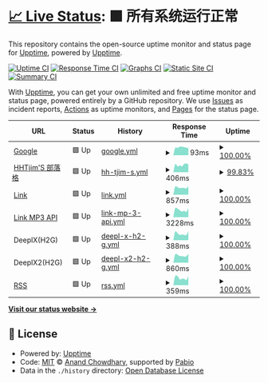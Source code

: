 # [📈 Live Status](https://demo.upptime.js.org): <!--live status--> **🟩 所有系统运行正常**

This repository contains the open-source uptime monitor and status page for [Upptime](https://upptime.js.org), powered by [Upptime](https://github.com/upptime/upptime).

[![Uptime CI](https://github.com/Hootrix/upptime/workflows/Uptime%20CI/badge.svg)](https://github.com/Hootrix/upptime/actions?query=workflow%3A%22Uptime+CI%22)
[![Response Time CI](https://github.com/Hootrix/upptime/workflows/Response%20Time%20CI/badge.svg)](https://github.com/Hootrix/upptime/actions?query=workflow%3A%22Response+Time+CI%22)
[![Graphs CI](https://github.com/Hootrix/upptime/workflows/Graphs%20CI/badge.svg)](https://github.com/Hootrix/upptime/actions?query=workflow%3A%22Graphs+CI%22)
[![Static Site CI](https://github.com/Hootrix/upptime/workflows/Static%20Site%20CI/badge.svg)](https://github.com/Hootrix/upptime/actions?query=workflow%3A%22Static+Site+CI%22)
[![Summary CI](https://github.com/Hootrix/upptime/workflows/Summary%20CI/badge.svg)](https://github.com/Hootrix/upptime/actions?query=workflow%3A%22Summary+CI%22)

With [Upptime](https://upptime.js.org), you can get your own unlimited and free uptime monitor and status page, powered entirely by a GitHub repository. We use [Issues](https://github.com/upptime/upptime/issues) as incident reports, [Actions](https://github.com/Hootrix/upptime/actions) as uptime monitors, and [Pages](https://demo.upptime.js.org) for the status page.

<!--start: status pages-->
<!-- This summary is generated by Upptime (https://github.com/upptime/upptime) -->
<!-- Do not edit this manually, your changes will be overwritten -->
<!-- prettier-ignore -->
| URL | Status | History | Response Time | Uptime |
| --- | ------ | ------- | ------------- | ------ |
| <img alt="" src="https://icons.duckduckgo.com/ip3/www.google.com.ico" height="13"> [Google](https://www.google.com) | 🟩 Up | [google.yml](https://github.com/Hootrix/upptime/commits/HEAD/history/google.yml) | <details><summary><img alt="Response time graph" src="./graphs/google/response-time-week.png" height="20"> 93ms</summary><br><a href="https://upptime.hhtjim.com/history/google"><img alt="Response time 107" src="https://img.shields.io/endpoint?url=https%3A%2F%2Fraw.githubusercontent.com%2FHootrix%2Fupptime%2FHEAD%2Fapi%2Fgoogle%2Fresponse-time.json"></a><br><a href="https://upptime.hhtjim.com/history/google"><img alt="24-hour response time 86" src="https://img.shields.io/endpoint?url=https%3A%2F%2Fraw.githubusercontent.com%2FHootrix%2Fupptime%2FHEAD%2Fapi%2Fgoogle%2Fresponse-time-day.json"></a><br><a href="https://upptime.hhtjim.com/history/google"><img alt="7-day response time 93" src="https://img.shields.io/endpoint?url=https%3A%2F%2Fraw.githubusercontent.com%2FHootrix%2Fupptime%2FHEAD%2Fapi%2Fgoogle%2Fresponse-time-week.json"></a><br><a href="https://upptime.hhtjim.com/history/google"><img alt="30-day response time 100" src="https://img.shields.io/endpoint?url=https%3A%2F%2Fraw.githubusercontent.com%2FHootrix%2Fupptime%2FHEAD%2Fapi%2Fgoogle%2Fresponse-time-month.json"></a><br><a href="https://upptime.hhtjim.com/history/google"><img alt="1-year response time 107" src="https://img.shields.io/endpoint?url=https%3A%2F%2Fraw.githubusercontent.com%2FHootrix%2Fupptime%2FHEAD%2Fapi%2Fgoogle%2Fresponse-time-year.json"></a></details> | <details><summary><a href="https://upptime.hhtjim.com/history/google">100.00%</a></summary><a href="https://upptime.hhtjim.com/history/google"><img alt="All-time uptime 100.00%" src="https://img.shields.io/endpoint?url=https%3A%2F%2Fraw.githubusercontent.com%2FHootrix%2Fupptime%2FHEAD%2Fapi%2Fgoogle%2Fuptime.json"></a><br><a href="https://upptime.hhtjim.com/history/google"><img alt="24-hour uptime 100.00%" src="https://img.shields.io/endpoint?url=https%3A%2F%2Fraw.githubusercontent.com%2FHootrix%2Fupptime%2FHEAD%2Fapi%2Fgoogle%2Fuptime-day.json"></a><br><a href="https://upptime.hhtjim.com/history/google"><img alt="7-day uptime 100.00%" src="https://img.shields.io/endpoint?url=https%3A%2F%2Fraw.githubusercontent.com%2FHootrix%2Fupptime%2FHEAD%2Fapi%2Fgoogle%2Fuptime-week.json"></a><br><a href="https://upptime.hhtjim.com/history/google"><img alt="30-day uptime 100.00%" src="https://img.shields.io/endpoint?url=https%3A%2F%2Fraw.githubusercontent.com%2FHootrix%2Fupptime%2FHEAD%2Fapi%2Fgoogle%2Fuptime-month.json"></a><br><a href="https://upptime.hhtjim.com/history/google"><img alt="1-year uptime 100.00%" src="https://img.shields.io/endpoint?url=https%3A%2F%2Fraw.githubusercontent.com%2FHootrix%2Fupptime%2FHEAD%2Fapi%2Fgoogle%2Fuptime-year.json"></a></details>
| <img alt="" src="https://icons.duckduckgo.com/ip3/www.hhtjim.com.ico" height="13"> [HHTjim'S 部落格](https://www.hhtjim.com) | 🟩 Up | [hh-tjim-s.yml](https://github.com/Hootrix/upptime/commits/HEAD/history/hh-tjim-s.yml) | <details><summary><img alt="Response time graph" src="./graphs/hh-tjim-s/response-time-week.png" height="20"> 406ms</summary><br><a href="https://upptime.hhtjim.com/history/hh-tjim-s"><img alt="Response time 624" src="https://img.shields.io/endpoint?url=https%3A%2F%2Fraw.githubusercontent.com%2FHootrix%2Fupptime%2FHEAD%2Fapi%2Fhh-tjim-s%2Fresponse-time.json"></a><br><a href="https://upptime.hhtjim.com/history/hh-tjim-s"><img alt="24-hour response time 361" src="https://img.shields.io/endpoint?url=https%3A%2F%2Fraw.githubusercontent.com%2FHootrix%2Fupptime%2FHEAD%2Fapi%2Fhh-tjim-s%2Fresponse-time-day.json"></a><br><a href="https://upptime.hhtjim.com/history/hh-tjim-s"><img alt="7-day response time 406" src="https://img.shields.io/endpoint?url=https%3A%2F%2Fraw.githubusercontent.com%2FHootrix%2Fupptime%2FHEAD%2Fapi%2Fhh-tjim-s%2Fresponse-time-week.json"></a><br><a href="https://upptime.hhtjim.com/history/hh-tjim-s"><img alt="30-day response time 633" src="https://img.shields.io/endpoint?url=https%3A%2F%2Fraw.githubusercontent.com%2FHootrix%2Fupptime%2FHEAD%2Fapi%2Fhh-tjim-s%2Fresponse-time-month.json"></a><br><a href="https://upptime.hhtjim.com/history/hh-tjim-s"><img alt="1-year response time 624" src="https://img.shields.io/endpoint?url=https%3A%2F%2Fraw.githubusercontent.com%2FHootrix%2Fupptime%2FHEAD%2Fapi%2Fhh-tjim-s%2Fresponse-time-year.json"></a></details> | <details><summary><a href="https://upptime.hhtjim.com/history/hh-tjim-s">99.83%</a></summary><a href="https://upptime.hhtjim.com/history/hh-tjim-s"><img alt="All-time uptime 97.83%" src="https://img.shields.io/endpoint?url=https%3A%2F%2Fraw.githubusercontent.com%2FHootrix%2Fupptime%2FHEAD%2Fapi%2Fhh-tjim-s%2Fuptime.json"></a><br><a href="https://upptime.hhtjim.com/history/hh-tjim-s"><img alt="24-hour uptime 98.80%" src="https://img.shields.io/endpoint?url=https%3A%2F%2Fraw.githubusercontent.com%2FHootrix%2Fupptime%2FHEAD%2Fapi%2Fhh-tjim-s%2Fuptime-day.json"></a><br><a href="https://upptime.hhtjim.com/history/hh-tjim-s"><img alt="7-day uptime 99.83%" src="https://img.shields.io/endpoint?url=https%3A%2F%2Fraw.githubusercontent.com%2FHootrix%2Fupptime%2FHEAD%2Fapi%2Fhh-tjim-s%2Fuptime-week.json"></a><br><a href="https://upptime.hhtjim.com/history/hh-tjim-s"><img alt="30-day uptime 99.96%" src="https://img.shields.io/endpoint?url=https%3A%2F%2Fraw.githubusercontent.com%2FHootrix%2Fupptime%2FHEAD%2Fapi%2Fhh-tjim-s%2Fuptime-month.json"></a><br><a href="https://upptime.hhtjim.com/history/hh-tjim-s"><img alt="1-year uptime 97.83%" src="https://img.shields.io/endpoint?url=https%3A%2F%2Fraw.githubusercontent.com%2FHootrix%2Fupptime%2FHEAD%2Fapi%2Fhh-tjim-s%2Fuptime-year.json"></a></details>
| <img alt="" src="https://icons.duckduckgo.com/ip3/link.hhtjim.com.ico" height="13"> [Link](https://link.hhtjim.com) | 🟩 Up | [link.yml](https://github.com/Hootrix/upptime/commits/HEAD/history/link.yml) | <details><summary><img alt="Response time graph" src="./graphs/link/response-time-week.png" height="20"> 857ms</summary><br><a href="https://upptime.hhtjim.com/history/link"><img alt="Response time 904" src="https://img.shields.io/endpoint?url=https%3A%2F%2Fraw.githubusercontent.com%2FHootrix%2Fupptime%2FHEAD%2Fapi%2Flink%2Fresponse-time.json"></a><br><a href="https://upptime.hhtjim.com/history/link"><img alt="24-hour response time 1006" src="https://img.shields.io/endpoint?url=https%3A%2F%2Fraw.githubusercontent.com%2FHootrix%2Fupptime%2FHEAD%2Fapi%2Flink%2Fresponse-time-day.json"></a><br><a href="https://upptime.hhtjim.com/history/link"><img alt="7-day response time 857" src="https://img.shields.io/endpoint?url=https%3A%2F%2Fraw.githubusercontent.com%2FHootrix%2Fupptime%2FHEAD%2Fapi%2Flink%2Fresponse-time-week.json"></a><br><a href="https://upptime.hhtjim.com/history/link"><img alt="30-day response time 885" src="https://img.shields.io/endpoint?url=https%3A%2F%2Fraw.githubusercontent.com%2FHootrix%2Fupptime%2FHEAD%2Fapi%2Flink%2Fresponse-time-month.json"></a><br><a href="https://upptime.hhtjim.com/history/link"><img alt="1-year response time 904" src="https://img.shields.io/endpoint?url=https%3A%2F%2Fraw.githubusercontent.com%2FHootrix%2Fupptime%2FHEAD%2Fapi%2Flink%2Fresponse-time-year.json"></a></details> | <details><summary><a href="https://upptime.hhtjim.com/history/link">100.00%</a></summary><a href="https://upptime.hhtjim.com/history/link"><img alt="All-time uptime 100.00%" src="https://img.shields.io/endpoint?url=https%3A%2F%2Fraw.githubusercontent.com%2FHootrix%2Fupptime%2FHEAD%2Fapi%2Flink%2Fuptime.json"></a><br><a href="https://upptime.hhtjim.com/history/link"><img alt="24-hour uptime 100.00%" src="https://img.shields.io/endpoint?url=https%3A%2F%2Fraw.githubusercontent.com%2FHootrix%2Fupptime%2FHEAD%2Fapi%2Flink%2Fuptime-day.json"></a><br><a href="https://upptime.hhtjim.com/history/link"><img alt="7-day uptime 100.00%" src="https://img.shields.io/endpoint?url=https%3A%2F%2Fraw.githubusercontent.com%2FHootrix%2Fupptime%2FHEAD%2Fapi%2Flink%2Fuptime-week.json"></a><br><a href="https://upptime.hhtjim.com/history/link"><img alt="30-day uptime 100.00%" src="https://img.shields.io/endpoint?url=https%3A%2F%2Fraw.githubusercontent.com%2FHootrix%2Fupptime%2FHEAD%2Fapi%2Flink%2Fuptime-month.json"></a><br><a href="https://upptime.hhtjim.com/history/link"><img alt="1-year uptime 100.00%" src="https://img.shields.io/endpoint?url=https%3A%2F%2Fraw.githubusercontent.com%2FHootrix%2Fupptime%2FHEAD%2Fapi%2Flink%2Fuptime-year.json"></a></details>
| <img alt="" src="https://icons.duckduckgo.com/ip3/link.hhtjim.com.ico" height="13"> [Link MP3 API](https://link.hhtjim.com/163/5146554.mp3) | 🟩 Up | [link-mp-3-api.yml](https://github.com/Hootrix/upptime/commits/HEAD/history/link-mp-3-api.yml) | <details><summary><img alt="Response time graph" src="./graphs/link-mp-3-api/response-time-week.png" height="20"> 3228ms</summary><br><a href="https://upptime.hhtjim.com/history/link-mp-3-api"><img alt="Response time 3382" src="https://img.shields.io/endpoint?url=https%3A%2F%2Fraw.githubusercontent.com%2FHootrix%2Fupptime%2FHEAD%2Fapi%2Flink-mp-3-api%2Fresponse-time.json"></a><br><a href="https://upptime.hhtjim.com/history/link-mp-3-api"><img alt="24-hour response time 4035" src="https://img.shields.io/endpoint?url=https%3A%2F%2Fraw.githubusercontent.com%2FHootrix%2Fupptime%2FHEAD%2Fapi%2Flink-mp-3-api%2Fresponse-time-day.json"></a><br><a href="https://upptime.hhtjim.com/history/link-mp-3-api"><img alt="7-day response time 3228" src="https://img.shields.io/endpoint?url=https%3A%2F%2Fraw.githubusercontent.com%2FHootrix%2Fupptime%2FHEAD%2Fapi%2Flink-mp-3-api%2Fresponse-time-week.json"></a><br><a href="https://upptime.hhtjim.com/history/link-mp-3-api"><img alt="30-day response time 3297" src="https://img.shields.io/endpoint?url=https%3A%2F%2Fraw.githubusercontent.com%2FHootrix%2Fupptime%2FHEAD%2Fapi%2Flink-mp-3-api%2Fresponse-time-month.json"></a><br><a href="https://upptime.hhtjim.com/history/link-mp-3-api"><img alt="1-year response time 3382" src="https://img.shields.io/endpoint?url=https%3A%2F%2Fraw.githubusercontent.com%2FHootrix%2Fupptime%2FHEAD%2Fapi%2Flink-mp-3-api%2Fresponse-time-year.json"></a></details> | <details><summary><a href="https://upptime.hhtjim.com/history/link-mp-3-api">100.00%</a></summary><a href="https://upptime.hhtjim.com/history/link-mp-3-api"><img alt="All-time uptime 99.59%" src="https://img.shields.io/endpoint?url=https%3A%2F%2Fraw.githubusercontent.com%2FHootrix%2Fupptime%2FHEAD%2Fapi%2Flink-mp-3-api%2Fuptime.json"></a><br><a href="https://upptime.hhtjim.com/history/link-mp-3-api"><img alt="24-hour uptime 100.00%" src="https://img.shields.io/endpoint?url=https%3A%2F%2Fraw.githubusercontent.com%2FHootrix%2Fupptime%2FHEAD%2Fapi%2Flink-mp-3-api%2Fuptime-day.json"></a><br><a href="https://upptime.hhtjim.com/history/link-mp-3-api"><img alt="7-day uptime 100.00%" src="https://img.shields.io/endpoint?url=https%3A%2F%2Fraw.githubusercontent.com%2FHootrix%2Fupptime%2FHEAD%2Fapi%2Flink-mp-3-api%2Fuptime-week.json"></a><br><a href="https://upptime.hhtjim.com/history/link-mp-3-api"><img alt="30-day uptime 99.49%" src="https://img.shields.io/endpoint?url=https%3A%2F%2Fraw.githubusercontent.com%2FHootrix%2Fupptime%2FHEAD%2Fapi%2Flink-mp-3-api%2Fuptime-month.json"></a><br><a href="https://upptime.hhtjim.com/history/link-mp-3-api"><img alt="1-year uptime 99.59%" src="https://img.shields.io/endpoint?url=https%3A%2F%2Fraw.githubusercontent.com%2FHootrix%2Fupptime%2FHEAD%2Fapi%2Flink-mp-3-api%2Fuptime-year.json"></a></details>
| <img alt="" src="https://icons.duckduckgo.com/ip3/null.ico" height="13"> DeeplX(H2G) | 🟩 Up | [deepl-x-h2-g.yml](https://github.com/Hootrix/upptime/commits/HEAD/history/deepl-x-h2-g.yml) | <details><summary><img alt="Response time graph" src="./graphs/deepl-x-h2-g/response-time-week.png" height="20"> 388ms</summary><br><a href="https://upptime.hhtjim.com/history/deepl-x-h2-g"><img alt="Response time 441" src="https://img.shields.io/endpoint?url=https%3A%2F%2Fraw.githubusercontent.com%2FHootrix%2Fupptime%2FHEAD%2Fapi%2Fdeepl-x-h2-g%2Fresponse-time.json"></a><br><a href="https://upptime.hhtjim.com/history/deepl-x-h2-g"><img alt="24-hour response time 529" src="https://img.shields.io/endpoint?url=https%3A%2F%2Fraw.githubusercontent.com%2FHootrix%2Fupptime%2FHEAD%2Fapi%2Fdeepl-x-h2-g%2Fresponse-time-day.json"></a><br><a href="https://upptime.hhtjim.com/history/deepl-x-h2-g"><img alt="7-day response time 388" src="https://img.shields.io/endpoint?url=https%3A%2F%2Fraw.githubusercontent.com%2FHootrix%2Fupptime%2FHEAD%2Fapi%2Fdeepl-x-h2-g%2Fresponse-time-week.json"></a><br><a href="https://upptime.hhtjim.com/history/deepl-x-h2-g"><img alt="30-day response time 434" src="https://img.shields.io/endpoint?url=https%3A%2F%2Fraw.githubusercontent.com%2FHootrix%2Fupptime%2FHEAD%2Fapi%2Fdeepl-x-h2-g%2Fresponse-time-month.json"></a><br><a href="https://upptime.hhtjim.com/history/deepl-x-h2-g"><img alt="1-year response time 441" src="https://img.shields.io/endpoint?url=https%3A%2F%2Fraw.githubusercontent.com%2FHootrix%2Fupptime%2FHEAD%2Fapi%2Fdeepl-x-h2-g%2Fresponse-time-year.json"></a></details> | <details><summary><a href="https://upptime.hhtjim.com/history/deepl-x-h2-g">100.00%</a></summary><a href="https://upptime.hhtjim.com/history/deepl-x-h2-g"><img alt="All-time uptime 99.57%" src="https://img.shields.io/endpoint?url=https%3A%2F%2Fraw.githubusercontent.com%2FHootrix%2Fupptime%2FHEAD%2Fapi%2Fdeepl-x-h2-g%2Fuptime.json"></a><br><a href="https://upptime.hhtjim.com/history/deepl-x-h2-g"><img alt="24-hour uptime 100.00%" src="https://img.shields.io/endpoint?url=https%3A%2F%2Fraw.githubusercontent.com%2FHootrix%2Fupptime%2FHEAD%2Fapi%2Fdeepl-x-h2-g%2Fuptime-day.json"></a><br><a href="https://upptime.hhtjim.com/history/deepl-x-h2-g"><img alt="7-day uptime 100.00%" src="https://img.shields.io/endpoint?url=https%3A%2F%2Fraw.githubusercontent.com%2FHootrix%2Fupptime%2FHEAD%2Fapi%2Fdeepl-x-h2-g%2Fuptime-week.json"></a><br><a href="https://upptime.hhtjim.com/history/deepl-x-h2-g"><img alt="30-day uptime 99.70%" src="https://img.shields.io/endpoint?url=https%3A%2F%2Fraw.githubusercontent.com%2FHootrix%2Fupptime%2FHEAD%2Fapi%2Fdeepl-x-h2-g%2Fuptime-month.json"></a><br><a href="https://upptime.hhtjim.com/history/deepl-x-h2-g"><img alt="1-year uptime 99.57%" src="https://img.shields.io/endpoint?url=https%3A%2F%2Fraw.githubusercontent.com%2FHootrix%2Fupptime%2FHEAD%2Fapi%2Fdeepl-x-h2-g%2Fuptime-year.json"></a></details>
| <img alt="" src="https://icons.duckduckgo.com/ip3/null.ico" height="13"> DeeplX2(H2G) | 🟩 Up | [deepl-x2-h2-g.yml](https://github.com/Hootrix/upptime/commits/HEAD/history/deepl-x2-h2-g.yml) | <details><summary><img alt="Response time graph" src="./graphs/deepl-x2-h2-g/response-time-week.png" height="20"> 860ms</summary><br><a href="https://upptime.hhtjim.com/history/deepl-x2-h2-g"><img alt="Response time 959" src="https://img.shields.io/endpoint?url=https%3A%2F%2Fraw.githubusercontent.com%2FHootrix%2Fupptime%2FHEAD%2Fapi%2Fdeepl-x2-h2-g%2Fresponse-time.json"></a><br><a href="https://upptime.hhtjim.com/history/deepl-x2-h2-g"><img alt="24-hour response time 1046" src="https://img.shields.io/endpoint?url=https%3A%2F%2Fraw.githubusercontent.com%2FHootrix%2Fupptime%2FHEAD%2Fapi%2Fdeepl-x2-h2-g%2Fresponse-time-day.json"></a><br><a href="https://upptime.hhtjim.com/history/deepl-x2-h2-g"><img alt="7-day response time 860" src="https://img.shields.io/endpoint?url=https%3A%2F%2Fraw.githubusercontent.com%2FHootrix%2Fupptime%2FHEAD%2Fapi%2Fdeepl-x2-h2-g%2Fresponse-time-week.json"></a><br><a href="https://upptime.hhtjim.com/history/deepl-x2-h2-g"><img alt="30-day response time 874" src="https://img.shields.io/endpoint?url=https%3A%2F%2Fraw.githubusercontent.com%2FHootrix%2Fupptime%2FHEAD%2Fapi%2Fdeepl-x2-h2-g%2Fresponse-time-month.json"></a><br><a href="https://upptime.hhtjim.com/history/deepl-x2-h2-g"><img alt="1-year response time 959" src="https://img.shields.io/endpoint?url=https%3A%2F%2Fraw.githubusercontent.com%2FHootrix%2Fupptime%2FHEAD%2Fapi%2Fdeepl-x2-h2-g%2Fresponse-time-year.json"></a></details> | <details><summary><a href="https://upptime.hhtjim.com/history/deepl-x2-h2-g">100.00%</a></summary><a href="https://upptime.hhtjim.com/history/deepl-x2-h2-g"><img alt="All-time uptime 92.21%" src="https://img.shields.io/endpoint?url=https%3A%2F%2Fraw.githubusercontent.com%2FHootrix%2Fupptime%2FHEAD%2Fapi%2Fdeepl-x2-h2-g%2Fuptime.json"></a><br><a href="https://upptime.hhtjim.com/history/deepl-x2-h2-g"><img alt="24-hour uptime 100.00%" src="https://img.shields.io/endpoint?url=https%3A%2F%2Fraw.githubusercontent.com%2FHootrix%2Fupptime%2FHEAD%2Fapi%2Fdeepl-x2-h2-g%2Fuptime-day.json"></a><br><a href="https://upptime.hhtjim.com/history/deepl-x2-h2-g"><img alt="7-day uptime 100.00%" src="https://img.shields.io/endpoint?url=https%3A%2F%2Fraw.githubusercontent.com%2FHootrix%2Fupptime%2FHEAD%2Fapi%2Fdeepl-x2-h2-g%2Fuptime-week.json"></a><br><a href="https://upptime.hhtjim.com/history/deepl-x2-h2-g"><img alt="30-day uptime 99.70%" src="https://img.shields.io/endpoint?url=https%3A%2F%2Fraw.githubusercontent.com%2FHootrix%2Fupptime%2FHEAD%2Fapi%2Fdeepl-x2-h2-g%2Fuptime-month.json"></a><br><a href="https://upptime.hhtjim.com/history/deepl-x2-h2-g"><img alt="1-year uptime 92.21%" src="https://img.shields.io/endpoint?url=https%3A%2F%2Fraw.githubusercontent.com%2FHootrix%2Fupptime%2FHEAD%2Fapi%2Fdeepl-x2-h2-g%2Fuptime-year.json"></a></details>
| <img alt="" src="https://icons.duckduckgo.com/ip3/rss.hhtjim.com.ico" height="13"> [RSS](https://rss.hhtjim.com) | 🟩 Up | [rss.yml](https://github.com/Hootrix/upptime/commits/HEAD/history/rss.yml) | <details><summary><img alt="Response time graph" src="./graphs/rss/response-time-week.png" height="20"> 359ms</summary><br><a href="https://upptime.hhtjim.com/history/rss"><img alt="Response time 345" src="https://img.shields.io/endpoint?url=https%3A%2F%2Fraw.githubusercontent.com%2FHootrix%2Fupptime%2FHEAD%2Fapi%2Frss%2Fresponse-time.json"></a><br><a href="https://upptime.hhtjim.com/history/rss"><img alt="24-hour response time 439" src="https://img.shields.io/endpoint?url=https%3A%2F%2Fraw.githubusercontent.com%2FHootrix%2Fupptime%2FHEAD%2Fapi%2Frss%2Fresponse-time-day.json"></a><br><a href="https://upptime.hhtjim.com/history/rss"><img alt="7-day response time 359" src="https://img.shields.io/endpoint?url=https%3A%2F%2Fraw.githubusercontent.com%2FHootrix%2Fupptime%2FHEAD%2Fapi%2Frss%2Fresponse-time-week.json"></a><br><a href="https://upptime.hhtjim.com/history/rss"><img alt="30-day response time 345" src="https://img.shields.io/endpoint?url=https%3A%2F%2Fraw.githubusercontent.com%2FHootrix%2Fupptime%2FHEAD%2Fapi%2Frss%2Fresponse-time-month.json"></a><br><a href="https://upptime.hhtjim.com/history/rss"><img alt="1-year response time 345" src="https://img.shields.io/endpoint?url=https%3A%2F%2Fraw.githubusercontent.com%2FHootrix%2Fupptime%2FHEAD%2Fapi%2Frss%2Fresponse-time-year.json"></a></details> | <details><summary><a href="https://upptime.hhtjim.com/history/rss">100.00%</a></summary><a href="https://upptime.hhtjim.com/history/rss"><img alt="All-time uptime 98.83%" src="https://img.shields.io/endpoint?url=https%3A%2F%2Fraw.githubusercontent.com%2FHootrix%2Fupptime%2FHEAD%2Fapi%2Frss%2Fuptime.json"></a><br><a href="https://upptime.hhtjim.com/history/rss"><img alt="24-hour uptime 100.00%" src="https://img.shields.io/endpoint?url=https%3A%2F%2Fraw.githubusercontent.com%2FHootrix%2Fupptime%2FHEAD%2Fapi%2Frss%2Fuptime-day.json"></a><br><a href="https://upptime.hhtjim.com/history/rss"><img alt="7-day uptime 100.00%" src="https://img.shields.io/endpoint?url=https%3A%2F%2Fraw.githubusercontent.com%2FHootrix%2Fupptime%2FHEAD%2Fapi%2Frss%2Fuptime-week.json"></a><br><a href="https://upptime.hhtjim.com/history/rss"><img alt="30-day uptime 98.83%" src="https://img.shields.io/endpoint?url=https%3A%2F%2Fraw.githubusercontent.com%2FHootrix%2Fupptime%2FHEAD%2Fapi%2Frss%2Fuptime-month.json"></a><br><a href="https://upptime.hhtjim.com/history/rss"><img alt="1-year uptime 98.83%" src="https://img.shields.io/endpoint?url=https%3A%2F%2Fraw.githubusercontent.com%2FHootrix%2Fupptime%2FHEAD%2Fapi%2Frss%2Fuptime-year.json"></a></details>

<!--end: status pages-->

[**Visit our status website →**](https://demo.upptime.js.org)

## 📄 License

- Powered by: [Upptime](https://github.com/upptime/upptime)
- Code: [MIT](./LICENSE) © [Anand Chowdhary](https://anandchowdhary.com), supported by [Pabio](https://pabio.com)
- Data in the `./history` directory: [Open Database License](https://opendatacommons.org/licenses/odbl/1-0/)
